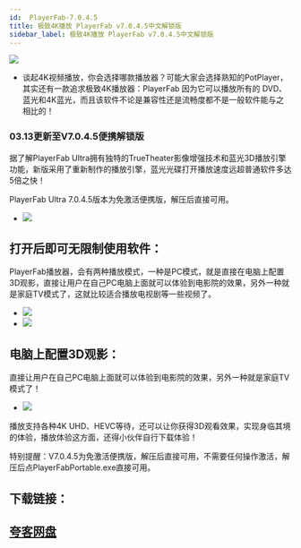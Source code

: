 ```yaml
---
id:  PlayerFab-7.0.4.5
title: 极致4K播放 PlayerFab v7.0.4.5中文解锁版
sidebar_label: 极致4K播放 PlayerFab v7.0.4.5中文解锁版
---
```

![](https://cdn-thumbs.imagevenue.com/58/26/5e/ME18UU9X_t.png)
* 谈起4K视频播放，你会选择哪款播放器？可能大家会选择熟知的PotPlayer，其实还有一款追求极致4K播放器：PlayerFab 因为它可以播放所有的 DVD、蓝光和4K蓝光，而且该软件不论是兼容性还是流畅度都不是一般软件能与之相比的！

### 03.13更新至V7.0.4.5便携解锁版
据了解PlayerFab Ultra拥有独特的TrueTheater影像增强技术和蓝光3D播放引擎功能，新版采用了重新制作的播放引擎，蓝光光碟打开播放速度远超普通软件多达5倍之快！

PlayerFab Ultra 7.0.4.5版本为免激活便携版，解压后直接可用。
* ![](https://cdn-thumbs.imagevenue.com/95/2d/ee/ME18UUAI_t.jpg)


## 打开后即可无限制使用软件：
PlayerFab播放器，会有两种播放模式，一种是PC模式，就是直接在电脑上配置3D观影，直接让用户在自己PC电脑上面就可以体验到电影院的效果，另外一种就是家庭TV模式了，这就比较适合播放电视剧等一些视频了。
* ![](https://cdn-thumbs.imagevenue.com/f4/da/44/ME18UUAL_t.jpg)
* ![](https://cdn-thumbs.imagevenue.com/c2/5c/51/ME18UUAM_t.jpg)

## 电脑上配置3D观影：
直接让用户在自己PC电脑上面就可以体验到电影院的效果，另外一种就是家庭TV模式了！
* ![](https://cdn-thumbs.imagevenue.com/14/2d/ca/ME18UUAN_t.jpg)

播放支持各种4K UHD、HEVC等待，还可以让你获得3D观看效果，实现身临其境的体验，播放体验这方面，还得小伙伴自行下载体验！

特别提醒：V7.0.4.5为免激活便携版，解压后直接可用，不需要任何操作激活，解压后点PlayerFabPortable.exe直接可用。



## 下载链接：
## [夸客网盘](https://www.cnblogs.com/songzhixue/p/11261118.html)







